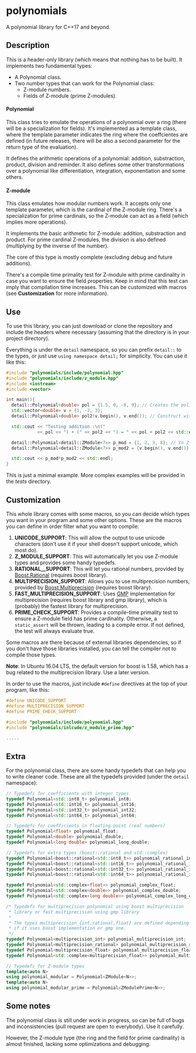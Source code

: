 # polynomials
A polynomial library for C++17 and beyond.

## Description
This is a header-only library (which means that nothing has to be built). It implements two fundamental types:

  * A Polynomial class.
  * Two number types that can work for the Polynomial class:
    * Z-module numbers.
    * Fields of Z-module (prime Z-modules).

#### Polynomial
This class tries to emulate the operations of a polynomial over a ring (there will be a specialization for fields). It's implemented as a template class, where the template parameter indicates the ring where the coeffcientes are defined (in future releases, there will be also a second parameter for the return type of the evaluation).

It defines the arithmetic operations of a polynomial: addition, substraction, product, division and reminder. It also defines some other transformations over a polynomial like differentiation, integration, exponentiation and some others.

#### Z-module
This class emulates how modular numbers work. It accepts only one template parameter, which is the cardinal of the Z-module ring. There's a specialization for prime cardinals, so the Z-module can act as a field (which implies more operations).

It implements the basic arithmetic for Z-module: addition, substraction and product. For prime cardinal Z-modules, the division is also defined (multiplying by the inverse of the number).

The core of this type is mostly complete (excluding debug and future additions).

There's a compile time primality test for Z-module with prime cardinality in case you want to ensure the field properties. Keep in mind that this test can imply that compilation time increases. This can be customized with macros (see **Customization** for more information).

## Use
To use this library, you can just download or clone the repository and include the headers where necessary (assuming that the directory is in your project directory).

Everything is under the `detail` namespace, so you can prefix `detail::` to the types, or just use `using namespace detail;` for simplicity. You can use it like this:

```cpp
#include "polynomials/include/polynomial.hpp"
#include "polynomials/include/z_module.hpp"
#include <iostream>
#include <vector>

int main(){
  detail::Polynomial<double> pol = {1.5, 0, -8, 9}; // Creates the polinomial 9x^3 - 8x^2 + 1.5 over the real numbers (double)
  std::vector<double> v = {1, -2, 3};
  detail::Polynomial<double> pol2(v.begin(), v.end()); // Construct with range constructor

  std::cout << "Testing addition :\n("
            << pol << ") + (" << pol2 << ") = " << pol + pol2 << std::endl;

  detail::Polynomial<detail::ZModule<7>> p_mod = {1, 2, 3, 8}; // In Z-module, this is x^3 + 3x^2 + 2x + 1
  detail::Polynomial<detail::ZModule<7>> p_mod2 = {v.begin(), v.end()};

  std::cout << p_mod*p_mod2 << std::endl;
}
```

This is just a minimal example. More complex examples will be provided in the *tests* directory.

## Customization
This whole library comes with some macros, so you can decide which types you want in your program and some other options. These are the macros you can define in order filter what you want to compile:

  1. **UNICODE_SUPPORT**: This will allow the output to use unicode characters (don't use it if your shell doesn't support unicode, which most do).
  2. **Z_MODULE_SUPPORT**: This will automatically let you use Z-module types and provides some handy typedefs.
  3. **RATIONAL__SUPPORT**: This will let you rational numbers, provided by [Boost.Rational](http://www.boost.org/doc/libs/1_66_0/libs/rational/) (requires boost library).
  4. **MULTIPRECISION_SUPPORT**: Allows you to use multiprecision numbers, provided by [Boost.Multiprecision](http://www.boost.org/doc/libs/1_66_0/libs/multiprecision/doc/html/index.html) (requires boost library).
  5. **FAST_MULTIPRECISION_SUPPORT**: Uses [GMP](https://gmplib.org/) implementation for multiprecision (requires boost library and gmp library), which is (probably) the fastest library for multiprecision.
  6. **PRIME_CHECK_SUPPORT**: Provides a compile-time primality test to ensure a Z-module field has prime cardinality. Otherwise, a `static_assert` will be thrown, leading to a compile error. If not defined, the test will always evaluate true.

Some macros are there because of external libraries dependencies, so if you don't have those libraries installed, you can tell the compiler not to compile those types.

**Note**: In Ubuntu 16.04 LTS, the default version for boost is 1.58, which has a bug related to the multiprecision library. Use a later version.

In order to use the macros, just include `#define` directives at the top of your program, like this:

```cpp
#define UNICODE_SUPPORT
#define MULTIPRECISION_SUPPORT
#define PRIME_CHECK_SUPPORT

#include "polynomials/include/polynomial.hpp"
#include "polynomials/inlcude/z_module_prime.hpp"

.....
```

## Extra
For the polynomial class, there are some handy typedefs that can help you to write cleaner code. These are all the typedefs provided (under the `detail` namespace):

```cpp
// Typedefs for coefficients with integer types
typedef Polynomial<std::int8_t> polynomial_int8;
typedef Polynomial<std::int16_t> polynomial_int16;
typedef Polynomial<std::int32_t> polynomial_int32;
typedef Polynomial<std::int64_t> polynomial_int64;

// Typedefs for coefficients in floating point (real numbers)
typedef Polynomial<float> polynomial_float;
typedef Polynomial<double> polynomial_double;
typedef Polynomial<long double> polynomial_long_double;

// Typedefs for extra types (boost::rational and std::complex)
typedef Polynomial<boost::rational<std::int8_t>> polynomial_rational_int8;
typedef Polynomial<boost::rational<std::int16_t>> polynomial_rational_int16;
typedef Polynomial<boost::rational<std::int32_t>> polynomial_rational_int32;
typedef Polynomial<boost::rational<std::int64_t>> polynomial_rational_int64;

typedef Polynomial<std::complex<float>> polynomial_complex_float;
typedef Polynomial<std::complex<double>> polynomial_complex_double;
typedef Polynomial<std::complex<long double>> polynomial_complex_long_double;

/* Typedefs for multiprecision polynomial using boost multiprecision
 * library or fast multiprecision using gmp library
 *
 * The types multiprecision_{int,rational,float} are defined depending
 * if it uses boost implementation or gmp one.
 */
typedef Polynomial<multiprecision_int> polynomial_multiprecision_int;
typedef Polynomial<multiprecision_rational> polynomial_multiprecision_rational;
typedef Polynomial<multiprecision_float> polynomial_multiprecision_float;
typedef Polynomial<std::complex<multiprecision_float>> polynomial_multiprecision_complex;

// Typedefs for Z-module types
template<auto N>
using polynomial_modular = Polynomial<ZModule<N>>;
template<auto N>
using polynomial_modular_prime = Polynomial<ZModulePrime<N>>;
```

## Some notes
The polynomial class is still under work in progress, so can be full of bugs and inconsistencies (pull request are open to everybody). Use it carefully.

However, the Z-module type (the ring and the field for prime cardinality) is almost finished, lacking some optimizations and debugging.
